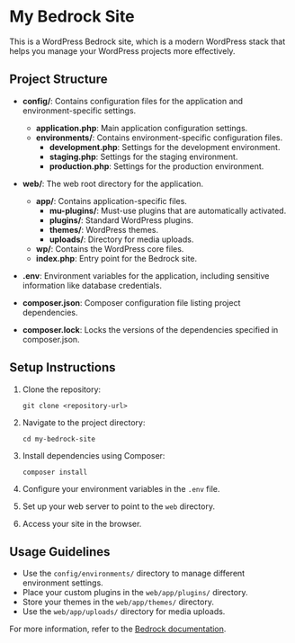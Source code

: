 # My Bedrock Site

This is a WordPress Bedrock site, which is a modern WordPress stack that helps you manage your WordPress projects more effectively.

## Project Structure

- **config/**: Contains configuration files for the application and environment-specific settings.
  - **application.php**: Main application configuration settings.
  - **environments/**: Contains environment-specific configuration files.
    - **development.php**: Settings for the development environment.
    - **staging.php**: Settings for the staging environment.
    - **production.php**: Settings for the production environment.
  
- **web/**: The web root directory for the application.
  - **app/**: Contains application-specific files.
    - **mu-plugins/**: Must-use plugins that are automatically activated.
    - **plugins/**: Standard WordPress plugins.
    - **themes/**: WordPress themes.
    - **uploads/**: Directory for media uploads.
  - **wp/**: Contains the WordPress core files.
  - **index.php**: Entry point for the Bedrock site.

- **.env**: Environment variables for the application, including sensitive information like database credentials.

- **composer.json**: Composer configuration file listing project dependencies.

- **composer.lock**: Locks the versions of the dependencies specified in composer.json.

## Setup Instructions

1. Clone the repository:
   ```
   git clone <repository-url>
   ```

2. Navigate to the project directory:
   ```
   cd my-bedrock-site
   ```

3. Install dependencies using Composer:
   ```
   composer install
   ```

4. Configure your environment variables in the `.env` file.

5. Set up your web server to point to the `web` directory.

6. Access your site in the browser.

## Usage Guidelines

- Use the `config/environments/` directory to manage different environment settings.
- Place your custom plugins in the `web/app/plugins/` directory.
- Store your themes in the `web/app/themes/` directory.
- Use the `web/app/uploads/` directory for media uploads.

For more information, refer to the [Bedrock documentation](https://roots.io/bedrock/docs/).